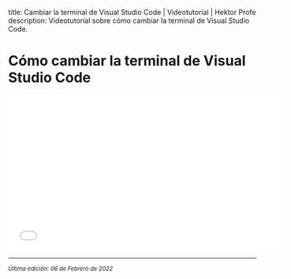 title: Cambiar la terminal de Visual Studio Code | Videotutorial | Hektor Profe
description: Videotutorial sobre cómo cambiar la terminal de Visual Studio Code.

# Cómo cambiar la terminal de Visual Studio Code

<div class='embed-container'><iframe width="560" height="315" src="/cdn/videoteca/2022/003.mp4" title="Video player" frameborder="0" allow="accelerometer; autoplay; clipboard-write; encrypted-media; gyroscope; picture-in-picture" allowfullscreen></iframe></div>

___
<small class="edited"><i>Última edición: 06 de Febrero de 2022</i></small>